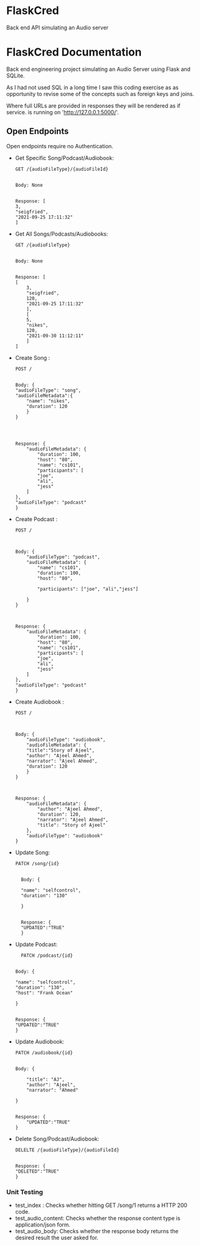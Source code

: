 # FlaskCred
Back end API simulating an Audio server

# FlaskCred Documentation



Back end engineering project simulating an Audio Server using Flask and SQLite.

As I had not used SQL in a long time I saw this coding exercise as as opportunity to revise some of the concepts such as foreign keys and joins. 

Where full URLs are provided in responses they will be rendered as if service.
is running on 'http://127.0.0.1:5000/'.

## Open Endpoints



Open endpoints require no Authentication.

* Get Specific Song/Podcast/Audiobook: 
 
      GET /{audioFileType}/{audioFileId}


      Body: None


      Response: [
      3,
      "seigfried",
      "2021-09-25 17:11:32"
      ]

* Get All Songs/Podcasts/Audiobooks: 

      GET /{audioFileType}


      Body: None


      Response: [
      [
          3,
          "seigfried",
          120,
          "2021-09-25 17:11:32"
          ],
          [
          5,
          "nikes",
          120,
          "2021-09-30 11:12:11"
          ]
      ]



* Create Song : 
 
      POST /


      Body: {
      "audioFileType": "song", 
      "audioFileMetadata":{
          "name": "nikes", 
          "duration": 120
          }
      }




      Response: {
          "audioFileMetadata": {
              "duration": 100,
              "host": "80",
              "name": "cs101",
              "participants": [
              "joe",
              "ali",
              "jess"
          ]
      },
      "audioFileType": "podcast"
      }


* Create Podcast : 

      POST /



      Body: {
          "audioFileType": "podcast", 
          "audioFileMetadata": {
              "name": "cs101", 
              "duration": 100, 
              "host": "80", 

              "participants": ["joe", "ali","jess"]

          }
      }



      Response: {
          "audioFileMetadata": {
              "duration": 100,
              "host": "80",
              "name": "cs101",
              "participants": [
              "joe",
              "ali",
              "jess"
          ]
      },
      "audioFileType": "podcast"
      }



* Create Audiobook : 

      POST /



      Body: {
          "audioFileType": "audiobook", 
          "audioFileMetadata": {
          "title":"Story of Ajeel", 
          "author": "Ajeel Ahmed", 
          "narrator": "Ajeel Ahmed", 
          "duration": 120
          }
      }



      Response: {
          "audioFileMetadata": {
              "author": "Ajeel Ahmed",
              "duration": 120,
              "narrator": "Ajeel Ahmed",
              "title": "Story of Ajeel"
          },
          "audioFileType": "audiobook"
      }   


* Update Song: 
 
      PATCH /song/{id}


        Body: {

        "name": "selfcontrol", 
        "duration": "130"
    
        }


        Response: {
        "UPDATED":"TRUE"
        }

* Update Podcast: 

        PATCH /podcast/{id}


      Body: {

      "name": "selfcontrol", 
      "duration": "130", 
      "host": "Frank Ocean"

      }


      Response: {
      "UPDATED":"TRUE"
      }

* Update Audiobook:  

      PATCH /audiobook/{id}


      Body: {

          "title": "AJ", 
          "author": "Ajeel", 
          "narrator": "Ahmed"

      }


      Response: {
          "UPDATED":"TRUE"
      }


* Delete Song/Podcast/Audiobook: 
 
      DELELTE /{audioFileType}/{audioFileId}


      Response: {
      "DELETED":"TRUE"
      }



### Unit Testing




* test_index : Checks whether hitting GET /song/1 returns a HTTP 200 code. 
* test_audio_content: Checks whether the response content type is application/json form. 
* test_audio_body: Checks whether the response body returns the desired result the user asked for. 


